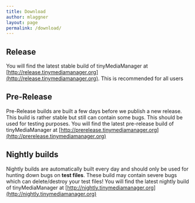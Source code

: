 ```yaml
---
title: Download
author: mlaggner
layout: page
permalink: /download/
---
```


## Release
You will find the latest stable build of tinyMediaManager at [http://release.tinymediamanager.org](http://release.tinymediamanager.org). This is recommended for all users

## Pre-Release
Pre-Release builds are built a few days before we publish a new release. This build is rather stable but still can contain some bugs. This should be used for testing purposes.
You will find the latest pre-release build of tinyMediaManager at [http://prerelease.tinymediamanager.org](http://prerelease.tinymediamanager.org)

## Nightly builds
Nightly builds are automatically built every day and should only be used for hunting down bugs on **test files**. These build may contain severe bugs which can delete/destroy your test files!
You will find the latest nightly build of tinyMediaManager at [http://nightly.tinymediamanager.org](http://nightly.tinymediamanager.org)
